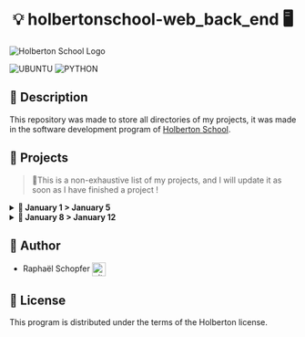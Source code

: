 <div align="center">
    <h1>💡 holbertonschool-web_back_end 🖥️</h1>
</div>

![Holberton School Logo](https://uploads-ssl.webflow.com/64107f65f30b69371e3d6bfa/6480d99a4643eeded57474df_Holberton%20actual%20digital%20france.png)

![UBUNTU](https://img.shields.io/badge/Ubuntu-E95420?style=for-the-badge&logo=ubuntu&logoColor=white) ![PYTHON](https://img.shields.io/badge/Python-FFD43B?style=for-the-badge&logo=python&logoColor=blue)

## :radio_button: Description

This repository was made to store all directories of my projects, it was made in the software development program of [Holberton School](https://www.holbertonschool.fr/).

## :radio_button: Projects

>:memo:This is a non-exhaustive list of my projects, and I will update it as soon as I have finished a project !

<details>
<summary> <strong> 📁 January 1 > January 5 </strong> </summary>
<br>

* <a href="https://github.com/RaphSchp/holbertonschool-web_back_end/tree/main/python_variable_annotations">python_variable_annotations</a>
* <a href="https://github.com/RaphSchp/holbertonschool-web_back_end/tree/main/python_async_function">python_async_function</a>
* <a href="https://github.com/RaphSchp/holbertonschool-web_back_end/tree/main/python_async_comprehension">python_async_comprehension</a>

</details>

<details>
<summary> <strong> 📁 January 8 > January 12 </strong> </summary>
<br>

* <a href="https://github.com/RaphSchp/holbertonschool-web_back_end/tree/main/NoSQL">NoSQL</a>


</details>

## :radio_button: Author

* Raphaël Schopfer <a href="https://github.com/RaphSchp" rel="nofollow"><img align="center" alt="github" src="https://www.vectorlogo.zone/logos/github/github-tile.svg" height="24" /></a>

## :radio_button: License

This program is distributed under the terms of the Holberton license.
